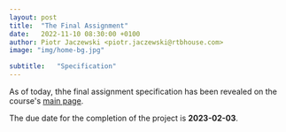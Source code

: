 ```yaml
---
layout: post
title:  "The Final Assignment"
date:   2022-11-10 08:30:00 +0100
author: Piotr Jaczewski <piotr.jaczewski@rtbhouse.com>
image: "img/home-bg.jpg"

subtitle:   "Specification"
---
```


As of today, thhe final assignment specification has been revealed on the course's [main page](https://mimuw.rtbhouse.com).

The due date for the completion of the project is **2023-02-03**.	
